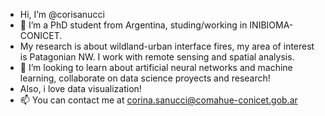 - Hi, I’m @corisanucci
- 👀 I’m a PhD student from Argentina, studing/working in INIBIOMA-CONICET.
- My research is about wildland-urban interface fires, my area of interest is Patagonian NW. I work with remote sensing and spatial analysis.
- 💞️ I’m looking to learn about artificial neural networks and machine learning, collaborate on data science proyects and research!
- Also, i love data visualization!
- 📫 You can contact me at corina.sanucci@comahue-conicet.gob.ar

<!---
corisanucci/corisanucci is a ✨ special ✨ repository because its `README.md` (this file) appears on your GitHub profile.
You can click the Preview link to take a look at your changes.
--->
